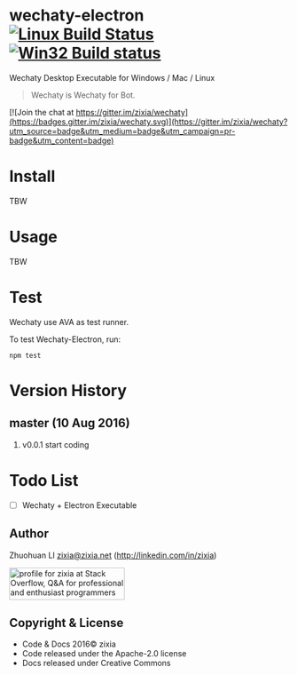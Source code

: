 # wechaty-electron [![Linux Build Status](https://travis-ci.org/zixia/wechaty-electron.svg?branch=master)](https://travis-ci.org/zixia/wechaty-electron) [![Win32 Build status](https://ci.appveyor.com/api/projects/status/cu1nxdheb5r1ohk9?svg=true)](https://ci.appveyor.com/project/zixia/wechaty-electron)

Wechaty Desktop Executable for Windows / Mac / Linux

> Wechaty is Wechaty for Bot.

[![Join the chat at https://gitter.im/zixia/wechaty](https://badges.gitter.im/zixia/wechaty.svg)](https://gitter.im/zixia/wechaty?utm_source=badge&utm_medium=badge&utm_campaign=pr-badge&utm_content=badge)

# Install

TBW

# Usage

TBW

# Test
Wechaty use AVA as test runner.

To test Wechaty-Electron, run:
```shell
npm test
```

# Version History

## master (10 Aug 2016)
1. v0.0.1 start coding

# Todo List

- [ ] Wechaty + Electron Executable

Author
-----------------
Zhuohuan LI <zixia@zixia.net> (http://linkedin.com/in/zixia)

<a href="http://stackoverflow.com/users/1123955/zixia">
  <img src="http://stackoverflow.com/users/flair/1123955.png" width="208" height="58" alt="profile for zixia at Stack Overflow, Q&amp;A for professional and enthusiast programmers" title="profile for zixia at Stack Overflow, Q&amp;A for professional and enthusiast programmers">
</a>

Copyright & License
-------------------
* Code & Docs 2016© zixia
* Code released under the Apache-2.0 license
* Docs released under Creative Commons


